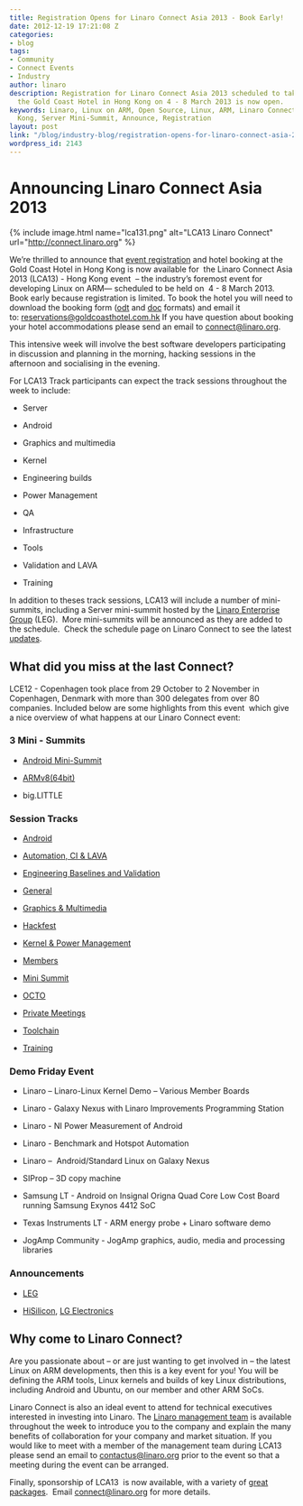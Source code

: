 ```yaml
---
title: Registration Opens for Linaro Connect Asia 2013 - Book Early!
date: 2012-12-19 17:21:08 Z
categories:
- blog
tags:
- Community
- Connect Events
- Industry
author: linaro
description: Registration for Linaro Connect Asia 2013 scheduled to take place at
  the Gold Coast Hotel in Hong Kong on 4 - 8 March 2013 is now open.
keywords: Linaro, Linux on ARM, Open Source, Linux, ARM, Linaro Connect, LCA13-Hong
  Kong, Server Mini-Summit, Announce, Registration
layout: post
link: "/blog/industry-blog/registration-opens-for-linaro-connect-asia-2013-book-early/"
wordpress_id: 2143
---
```


# Announcing Linaro Connect Asia 2013

{% include image.html name="lca131.png" alt="LCA13 Linaro Connect" url="http://connect.linaro.org" %}

We’re thrilled to announce that [event registration](http://linaro.eventbrite.co.uk/) and hotel booking at the Gold Coast Hotel in Hong Kong is now available for  the Linaro Connect Asia 2013 (LCA13) - Hong Kong event  – the industry’s foremost event for developing Linux on ARM— scheduled to be held on  4 - 8 March 2013. Book early because registration is limited. To book the hotel you will need to download the booking form ([odt](/assets/downloads/Hotel-Reservation-Form.odt) and [doc]() formats) and email it to: [reservations@goldcoasthotel.com.hk](mailto:reservations@goldcoasthotel.com.hk) If you have question about booking your hotel accommodations please send an email to [connect@linaro.org](mailto:connect@linaro.org).

This intensive week will involve the best software developers participating in discussion and planning in the morning, hacking sessions in the afternoon and socialising in the evening.

For LCA13 Track participants can expect the track sessions throughout the week to include:

  * Server
  
  * Android

  * Graphics and multimedia


  * Kernel


  * Engineering builds


  * Power Management


  * QA


  * Infrastructure


  * Tools


  * Validation and LAVA


  * Training


In addition to theses track sessions, LCA13 will include a number of mini-summits, including a Server mini-summit hosted by the [Linaro Enterprise Group](/groups/leg/) (LEG).  More mini-summits will be announced as they are added to the schedule.  Check the schedule page on Linaro Connect to see the latest [updates](http://connect.linaro.org/).


## What did you miss at the last Connect?


LCE12 - Copenhagen took place from 29 October to 2 November in Copenhagen, Denmark with more than 300 delegates from over 80 companies. Included below are some highlights from this event  which give a nice overview of what happens at our Linaro Connect event:


### 3 Mini - Summits

  * [Android Mini-Summit](/blog/summary-of-the-android-mini-summit-at-connect-copenhagen-2012/)


  * [ARMv8(64bit)](/blog/armv8-64-bit-mini-summit-at-lce12-copenhagen/)


  * big.LITTLE

### Session Tracks

  * [Android](http://connect.linaro.org)


  * [Automation, CI & LAVA](http://connect.linaro.org)


  * [Engineering Baselines and Validation](http://connect.linaro.org)


  * [General](http://connect.linaro.org)


  * [Graphics & Multimedia](http://connect.linaro.org)


  * [Hackfest](http://connect.linaro.org)


  * [Kernel & Power Management](http://connect.linaro.org)


  * [Members](http://connect.linaro.org)


  * [Mini Summit](http://connect.linaro.org)


  * [OCTO](http://connect.linaro.org)


  * [Private Meetings](http://connect.linaro.org)


  * [Toolchain](http://connect.linaro.org)


  * [Training](http://connect.linaro.org)

### Demo Friday Event

  * Linaro – Linaro-Linux Kernel Demo – Various Member Boards


  * Linaro - Galaxy Nexus with Linaro Improvements Programming Station


  * Linaro - NI Power Measurement of Android


  * Linaro - Benchmark and Hotspot Automation


  * Linaro –  Android/Standard Linux on Galaxy Nexus


  * SIProp – 3D copy machine


  * Samsung LT - Android on Insignal Origna Quad Core Low Cost Board running Samsung Exynos 4412 SoC


  * Texas Instruments LT - ARM energy probe + Linaro software demo


  * JogAmp Community - JogAmp graphics, audio, media and processing libraries


### Announcements

  * [LEG](/news/industry-leaders-collaborate-to-accelerate-software-ecosystem-for-arm-servers-and-join-linaro/)


  * [HiSilicon](/news/hisilicon-joins-linaro-as-core-member/), [LG Electronics](/news/lg-electronics-joins-linaro/)


## Why come to Linaro Connect?

Are you passionate about – or are just wanting to get involved in – the latest Linux on ARM developments, then this is a key event for you! You will be defining the ARM tools, Linux kernels and builds of key Linux distributions, including Android and Ubuntu, on our member and other ARM SoCs.

Linaro Connect is also an ideal event to attend for technical executives interested in investing into Linaro. The [Linaro management team](/about/) is available throughout the week to introduce you to the company and explain the many benefits of collaboration for your company and market situation. If you would like to meet with a member of the management team during LCA13 please send an email to contactus@linaro.org prior to the event so that a meeting during the event can be arranged.

Finally, sponsorship of LCA13  is now available, with a variety of [great packages](http://connect.linaro.org/sponsors/).  Email [connect@linaro.org](mailto:connect@linaro.org) for more details.